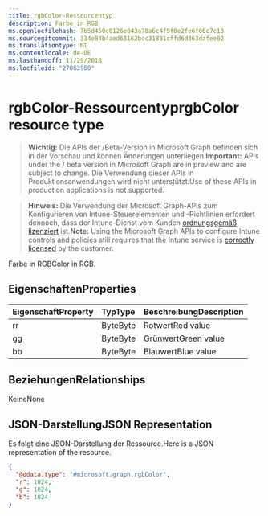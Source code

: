 ```yaml
---
title: rgbColor-Ressourcentyp
description: Farbe in RGB
ms.openlocfilehash: 7b5d450c0126e043a78a6c4f9f0e2fe6f06c7c13
ms.sourcegitcommit: 334e84b4aed63162bcc31831cffd6d363dafee02
ms.translationtype: MT
ms.contentlocale: de-DE
ms.lasthandoff: 11/29/2018
ms.locfileid: "27063960"
---
```

# <a name="rgbcolor-resource-type"></a><span data-ttu-id="05e87-103">rgbColor-Ressourcentyp</span><span class="sxs-lookup"><span data-stu-id="05e87-103">rgbColor resource type</span></span>

> <span data-ttu-id="05e87-104">**Wichtig:** Die APIs der /Beta-Version in Microsoft Graph befinden sich in der Vorschau und können Änderungen unterliegen.</span><span class="sxs-lookup"><span data-stu-id="05e87-104">**Important:** APIs under the / beta version in Microsoft Graph are in preview and are subject to change.</span></span> <span data-ttu-id="05e87-105">Die Verwendung dieser APIs in Produktionsanwendungen wird nicht unterstützt.</span><span class="sxs-lookup"><span data-stu-id="05e87-105">Use of these APIs in production applications is not supported.</span></span>

> <span data-ttu-id="05e87-106">**Hinweis:** Die Verwendung der Microsoft Graph-APIs zum Konfigurieren von Intune-Steuerelementen und -Richtlinien erfordert dennoch, dass der Intune-Dienst vom Kunden [ordnungsgemäß lizenziert](https://go.microsoft.com/fwlink/?linkid=839381) ist.</span><span class="sxs-lookup"><span data-stu-id="05e87-106">**Note:** Using the Microsoft Graph APIs to configure Intune controls and policies still requires that the Intune service is [correctly licensed](https://go.microsoft.com/fwlink/?linkid=839381) by the customer.</span></span>

<span data-ttu-id="05e87-107">Farbe in RGB</span><span class="sxs-lookup"><span data-stu-id="05e87-107">Color in RGB.</span></span>
## <a name="properties"></a><span data-ttu-id="05e87-108">Eigenschaften</span><span class="sxs-lookup"><span data-stu-id="05e87-108">Properties</span></span>
|<span data-ttu-id="05e87-109">Eigenschaft</span><span class="sxs-lookup"><span data-stu-id="05e87-109">Property</span></span>|<span data-ttu-id="05e87-110">Typ</span><span class="sxs-lookup"><span data-stu-id="05e87-110">Type</span></span>|<span data-ttu-id="05e87-111">Beschreibung</span><span class="sxs-lookup"><span data-stu-id="05e87-111">Description</span></span>|
|:---|:---|:---|
|<span data-ttu-id="05e87-112">r</span><span class="sxs-lookup"><span data-stu-id="05e87-112">r</span></span>|<span data-ttu-id="05e87-113">Byte</span><span class="sxs-lookup"><span data-stu-id="05e87-113">Byte</span></span>|<span data-ttu-id="05e87-114">Rotwert</span><span class="sxs-lookup"><span data-stu-id="05e87-114">Red value</span></span>|
|<span data-ttu-id="05e87-115">g</span><span class="sxs-lookup"><span data-stu-id="05e87-115">g</span></span>|<span data-ttu-id="05e87-116">Byte</span><span class="sxs-lookup"><span data-stu-id="05e87-116">Byte</span></span>|<span data-ttu-id="05e87-117">Grünwert</span><span class="sxs-lookup"><span data-stu-id="05e87-117">Green value</span></span>|
|<span data-ttu-id="05e87-118">b</span><span class="sxs-lookup"><span data-stu-id="05e87-118">b</span></span>|<span data-ttu-id="05e87-119">Byte</span><span class="sxs-lookup"><span data-stu-id="05e87-119">Byte</span></span>|<span data-ttu-id="05e87-120">Blauwert</span><span class="sxs-lookup"><span data-stu-id="05e87-120">Blue value</span></span>|

## <a name="relationships"></a><span data-ttu-id="05e87-121">Beziehungen</span><span class="sxs-lookup"><span data-stu-id="05e87-121">Relationships</span></span>
<span data-ttu-id="05e87-122">Keine</span><span class="sxs-lookup"><span data-stu-id="05e87-122">None</span></span>
## <a name="json-representation"></a><span data-ttu-id="05e87-123">JSON-Darstellung</span><span class="sxs-lookup"><span data-stu-id="05e87-123">JSON Representation</span></span>
<span data-ttu-id="05e87-124">Es folgt eine JSON-Darstellung der Ressource.</span><span class="sxs-lookup"><span data-stu-id="05e87-124">Here is a JSON representation of the resource.</span></span>
<!-- {
  "blockType": "resource",
  "@odata.type": "microsoft.graph.rgbColor"
}
-->
``` json
{
  "@odata.type": "#microsoft.graph.rgbColor",
  "r": 1024,
  "g": 1024,
  "b": 1024
}
```





